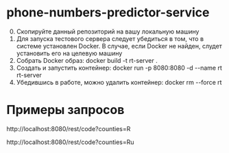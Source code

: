 # phone-numbers-predictor-service
0. Скопируйте данный репозиторий на вашу локальную машину
1. Для запуска тестового сервера следует убедиться в том, что в системе установлен Docker. В случае, если Docker не найден, слудет установить его на целевую машину
2. Собрать Docker образ: docker build -t rt-server .
3. Создать и запустить контейнер: docker run -p 8080:8080 -d --name rt rt-server
4. Убедившись в работе, можно удалить контейнер: docker rm --force rt

# Примеры запросов
http://localhost:8080/rest/code?counties=R

http://localhost:8080/rest/code?counties=Ru
